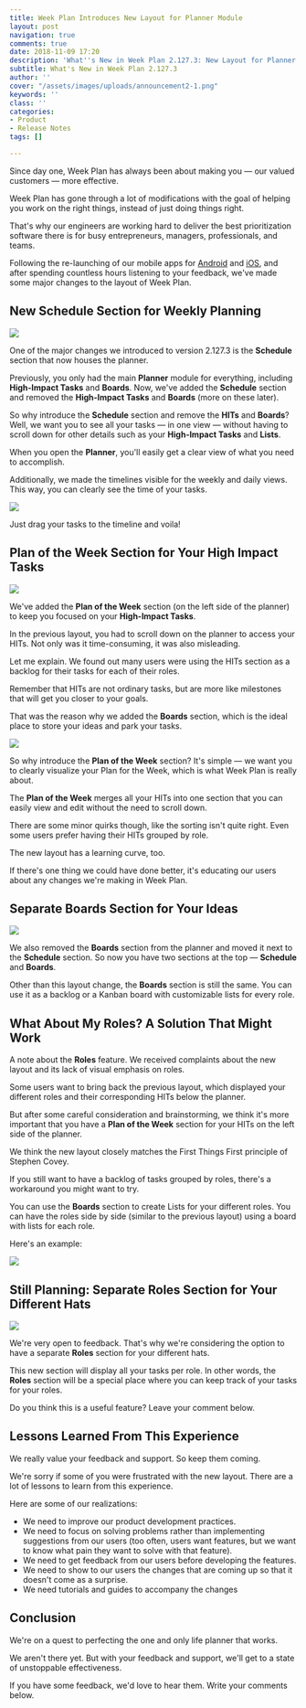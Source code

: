 ```yaml
---
title: Week Plan Introduces New Layout for Planner Module
layout: post
navigation: true
comments: true
date: 2018-11-09 17:20
description: 'What''s New in Week Plan 2.127.3: New Layout for Planner Module'
subtitle: What's New in Week Plan 2.127.3
author: ''
cover: "/assets/images/uploads/announcement2-1.png"
keywords: ''
class: ''
categories:
- Product
- Release Notes
tags: []

---
```

Since day one, Week Plan has always been about making you — our valued customers —  more effective.

Week Plan has gone through a lot of modifications with the goal of helping you work on the right things, instead of just doing things right.

That's why our engineers are working hard to deliver the best prioritization software there is for busy entrepreneurs, managers, professionals, and teams.

Following the re-launching of our mobile apps for [Android](https://weekplan.net/week-plan-releases-faster-android-app/) and [iOS](https://weekplan.net/introducing-the-new-week-plan-app-for-ios/), and after spending countless hours listening to your feedback, we've made some major changes to the layout of Week Plan.

## New Schedule Section for Weekly Planning

![](/assets/images/uploads/schedule-section.png)

One of the major changes we introduced to version 2.127.3 is the **Schedule** section that now houses the planner.

Previously, you only had the main **Planner** module for everything, including **High-Impact Tasks** and **Boards**. Now, we've added the **Schedule** section and removed the **High-Impact Tasks** and **Boards** (more on these later).

So why introduce the **Schedule** section and remove the **HITs** and **Boards**? Well, we want you to see all your tasks — in one view — without having to scroll down for other details such as your **High-Impact Tasks** and **Lists**.

When you open the **Planner**, you'll easily get a clear view of what you need to accomplish.

Additionally, we made the timelines visible for the weekly and daily views. This way, you can clearly see the time of your tasks.

![](/assets/images/uploads/timeline.png)

Just drag your tasks to the timeline and voila!

## Plan of the Week Section for Your High Impact Tasks

![](/assets/images/uploads/plan-of-week.png)

We've added the **Plan of the Week** section (on the left side of the planner) to keep you focused on your **High-Impact Tasks**.

In the previous layout, you had to scroll down on the planner to access your HITs. Not only was it time-consuming, it was also misleading.

Let me explain. We found out many users were using the HITs section as a backlog for their tasks for each of their roles.

Remember that HITs are not ordinary tasks, but are more like milestones that will get you closer to your goals.

That was the reason why we added the **Boards** section, which is the ideal place to store your ideas and park your tasks.

![](/assets/images/uploads/plan-of-the-week.jpg)

So why introduce the **Plan of the Week** section? It's simple — we want you to clearly visualize your Plan for the Week, which is what Week Plan is really about.

The **Plan of the Week** merges all your HITs into one section that you can easily view and edit without the need to scroll down.

There are some minor quirks though, like the sorting isn't quite right. Even some users prefer having their HITs grouped by role.

The new layout has a learning curve, too.

If there's one thing we could have done better, it's educating our users about any changes we're making in Week Plan.

## Separate Boards Section for Your Ideas

![](/assets/images/uploads/boards.png)

We also removed the **Boards** section from the planner and moved it next to the **Schedule** section. So now you have two sections at the top — **Schedule** and **Boards**.

Other than this layout change, the **Boards** section is still the same. You can use it as a backlog or a Kanban board with customizable lists for every role.

## What About My Roles? A Solution That Might Work

A note about the **Roles** feature. We received complaints about the new layout and its lack of visual emphasis on roles.

Some users want to bring back the previous layout, which displayed your different roles and their corresponding HITs below the planner.

But after some careful consideration and brainstorming, we think it's more important that you have a **Plan of the Week** section for your HITs on the left side of the planner.

We think the new layout closely matches the First Things First principle of Stephen Covey.

If you still want to have a backlog of tasks grouped by roles, there's a workaround you might want to try.

You can use the **Boards** section to create Lists for your different roles. You can have the roles side by side (similar to the previous layout) using a board with lists for each role.

Here's an example:

![](/assets/images/uploads/roles-new.png)

## Still Planning: Separate Roles Section for Your Different Hats

![](/assets/images/uploads/roles-1.png)

We're very open to feedback. That's why we're considering the option to have a separate **Roles** section for your different hats.

This new section will display all your tasks per role. In other words, the **Roles** section will be a special place where you can keep track of your tasks for your roles.

Do you think this is a useful feature? Leave your comment below.

## Lessons Learned From This Experience

We really value your feedback and support. So keep them coming.

We're sorry if some of you were frustrated with the new layout. There are a lot of lessons to learn from this experience.

Here are some of our realizations:

* We need to improve our product development practices.
* We need to focus on solving problems rather than implementing suggestions from our users (too often, users want features, but we want to know what pain they want to solve with that feature).
* We need to get feedback from our users before developing the features.
* We need to show to our users the changes that are coming up so that it doesn't come as a surprise.
* We need tutorials and guides to accompany the changes

## Conclusion

We're on a quest to perfecting the one and only life planner that works.

We aren't there yet. But with your feedback and support, we'll get to a state of unstoppable effectiveness.

If you have some feedback, we'd love to hear them. Write your comments below.